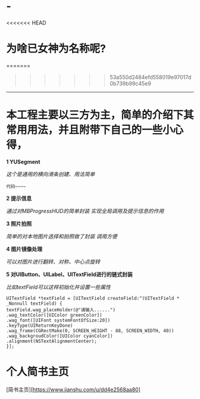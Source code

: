 # -

<<<<<<< HEAD
# 为啥已女神为名称呢?
=======
<!--# 为啥已女神为名称呢？-->
>>>>>>> 53a550d2484efd558019e97017d0b739b99c45e9
<!--## 主要就是我的女神太美丽、太漂亮、太吸引人 以至于我的脑海里只剩下我的女神 -->
-------------

# 本工程主要以三方为主，简单的介绍下其常用用法，并且附带下自己的一些小心得，  


**1 YUSegment**  

*这个是通用的横向滑条创建、用法简单*
```
代码~~~~
```

**2 提示信息**  

*通过对MBProgressHUD的简单封装 实现全局调用及提示信息的作用*

**3 照片拍照**  

*简单的对本地图片选择和拍照做了封装 调用方便*

**4 图片镜像处理**  

*可以对图片进行翻转、对称、中心点旋转*

**5 对UIButton、UILabel、UITextField进行的链式封装**  

*比如textField可以这样初始化并设置一些属性*
```
UITextField *textField = [UITextField createField:^(UITextField * _Nonnull textField) {
textField.wag_placeHolder(@"请输入......")
.wag_textColor([UIColor greenColor])
.wag_font([UIFont systemFontOfSize:20])
.keyType(UIReturnKeyDone)
.wag_frame(CGRectMake(0, SCREEN_HEIGHT - 88, SCREEN_WIDTH, 40))
.wag_backgroudColor([UIColor cyanColor])
.alignment(NSTextAlignmentCenter);
}];
```


# 个人简书主页
[简书主页][https://www.jianshu.com/u/dd4e2568aa80]

